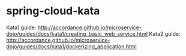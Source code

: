# spring-cloud-kata

Kata1 guide: http://accordance.github.io/microservice-dojo/guides/docs/kata1/creating_basic_web_service.html
Kata2 guide: http://accordance.github.io/microservice-dojo/guides/docs/kata1/dockerizing_application.html
